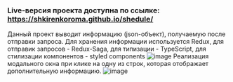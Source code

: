 ### Live-версия проекта доступна по ссылке: https://shkirenkoroma.github.io/shedule/
Данный проект выводит информацию (json-объект), получаемую после отправки запроса. Для хранения информации используется Redux, для отправик запросов - Redux-Saga, для типизации - TypeScript, для стилизации компонентов -  styled components
![image](https://user-images.githubusercontent.com/61347452/225887670-ec741dee-2c77-431c-a2fa-84493a17ad53.png)
Реализация модального окна при клике на одну из строк, которая отображает дополнительную информацию.
![image](https://user-images.githubusercontent.com/61347452/225887845-e1fec424-30c6-4f68-873d-724e30fceaf6.png)

